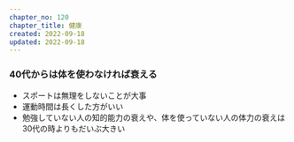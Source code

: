 ```yaml
---
chapter_no: 120
chapter_title: 健康
created: 2022-09-18
updated: 2022-09-18
---
```

### 40代からは体を使わなければ衰える
- スポートは無理をしないことが大事
- 運動時間は長くした方がいい
- 勉強していない人の知的能力の衰えや、体を使っていない人の体力の衰えは30代の時よりもだいぶ大きい
